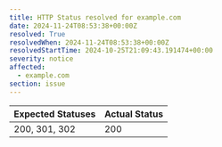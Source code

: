 ```yaml
---
title: HTTP Status resolved for example.com
date: 2024-11-24T08:53:38+00:00Z
resolved: True
resolvedWhen: 2024-11-24T08:53:38+00:00Z
resolvedStartTime: 2024-10-25T21:09:43.191474+00:00
severity: notice
affected:
  - example.com
section: issue
---
```


| Expected Statuses | Actual Status  |
|-------------------|----------------|
| 200, 301, 302 | 200 |
